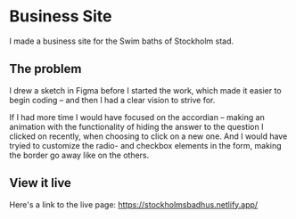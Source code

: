# Business Site

I made a business site for the Swim baths of Stockholm stad. 

## The problem

I drew a sketch in Figma before I started the work, which made it easier to begin coding – and then I had a clear vision to strive for.

If I had more time I would have focused on the accordian – making an animation with the functionality of hiding the answer to the question I clicked on recently, when choosing to click on a new one. And I would have tryied to customize the radio- and checkbox elements in the form, making the border go away like on the others. 

## View it live
Here's a link to the live page: 
https://stockholmsbadhus.netlify.app/
